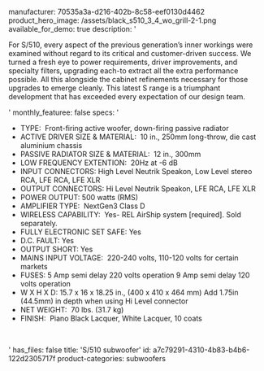 manufacturer: 70535a3a-d216-402b-8c58-eef0130d4462
product_hero_image: /assets/black_s510_3_4_wo_grill-2-1.png
available_for_demo: true
description: '<p>For S/510, every aspect of the previous generation’s inner workings were examined without regard to its critical and customer-driven success. We turned a fresh eye to power requirements, driver improvements, and specialty filters, upgrading each-to extract all the extra performance possible. All this alongside the cabinet refinements necessary for those upgrades to emerge cleanly. This latest S range is a triumphant development that has exceeded every expectation of our design team.</p>'
monthly_featuree: false
specs: '<ul><li>TYPE: &nbsp;Front-firing active woofer, down-firing passive radiator&nbsp;<br></li><li>ACTIVE DRIVER SIZE &amp; MATERIAL: &nbsp;10 in., 250mm long-throw, die cast aluminium chassis<br></li><li>PASSIVE RADIATOR SIZE &amp; MATERIAL: &nbsp;12 in., 300mm<br></li><li>LOW FREQUENCY EXTENTION: &nbsp;20Hz at -6 dB&nbsp;<br></li><li>INPUT CONNECTORS: High Level Neutrik Speakon, Low Level stereo RCA, LFE RCA, LFE XLR<br></li><li>OUTPUT CONNECTORS: Hi Level Neutrik Speakon, LFE RCA, LFE XLR<br></li><li>POWER OUTPUT: 500 watts (RMS)<br></li><li>AMPLIFIER TYPE: &nbsp;NextGen3 Class D<br></li><li>WIRELESS CAPABILITY: &nbsp;Yes- REL AirShip system [required]. Sold separately.<br></li><li>FULLY ELECTRONIC SET SAFE: Yes<br></li><li>D.C. FAULT: Yes<br></li><li>OUTPUT SHORT: Yes<br></li><li>MAINS INPUT VOLTAGE: &nbsp;220-240 volts, 110-120 volts for certain markets<br></li><li>FUSES: 5 Amp semi delay 220 volts operation 9 Amp semi delay 120 volts operation<br></li><li>W X H X D: 15.7 x 16 x 18.25 in., (400 x 410 x 464 mm) Add 1.75in (44.5mm) in depth when using Hi Level connector<br></li><li>NET WEIGHT: &nbsp;70 lbs. (31.7 kg)<br></li><li>FINISH: &nbsp;Piano Black Lacquer, White Lacquer, 10 coats<br></li></ul><p><br></p>'
has_files: false
title: 'S/510 subwoofer'
id: a7c79291-4310-4b83-b4b6-122d2305717f
product-categories: subwoofers
